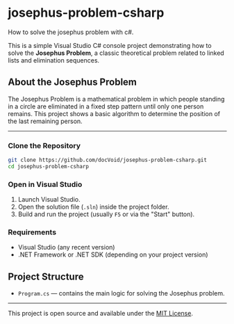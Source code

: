 # josephus-problem-csharp
How to solve the josephus problem with c#.

This is a simple Visual Studio C# console project demonstrating how to solve the **Josephus Problem**, a classic theoretical problem related to linked lists and elimination sequences.

## About the Josephus Problem

The Josephus Problem is a mathematical problem in which people standing in a circle are eliminated in a fixed step pattern until only one person remains. This project shows a basic algorithm to determine the position of the last remaining person.

---

### Clone the Repository

```bash
git clone https://github.com/docVoid/josephus-problem-csharp.git
cd josephus-problem-csharp
```

### Open in Visual Studio

1. Launch Visual Studio.
2. Open the solution file (`.sln`) inside the project folder.
3. Build and run the project (usually `F5` or via the "Start" button).

### Requirements

- Visual Studio (any recent version)
- .NET Framework or .NET SDK (depending on your project version)

## Project Structure

- `Program.cs` — contains the main logic for solving the Josephus problem.

---

This project is open source and available under the [MIT License](LICENSE).
